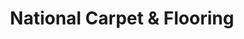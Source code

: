 ---
title: "National Carpet & Flooring"
url: /syracuse/national-carpet-and-flooring/
shop: carpet
---